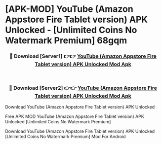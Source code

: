 # [APK-MOD] YouTube (Amazon Appstore Fire Tablet version) APK Unlocked - [Unlimited Coins No Watermark Premium] 68gqm



<div align="center">
<h3>🔴 Download [Server1] 👉👉 <a href="https://momento.my/?title=YouTube_(Amazon_Appstore_Fire_Tablet_version)_APK_Unlocked">YouTube (Amazon Appstore Fire Tablet version) APK Unlocked Mod Apk</a></h3><br>

<h3>🔴 Download [Server2] 👉👉 <a href="https://momento.my/?title=YouTube_(Amazon_Appstore_Fire_Tablet_version)_APK_Unlocked">YouTube (Amazon Appstore Fire Tablet version) APK Unlocked Mod Apk</a></h3>
</div>



Download YouTube (Amazon Appstore Fire Tablet version) APK Unlocked 

Free APK MOD YouTube (Amazon Appstore Fire Tablet version) APK Unlocked [Unlimited Coins No Watermark Premium]

Download YouTube (Amazon Appstore Fire Tablet version) APK Unlocked [Unlimited Coins No Watermark Premium] Mod For Android
